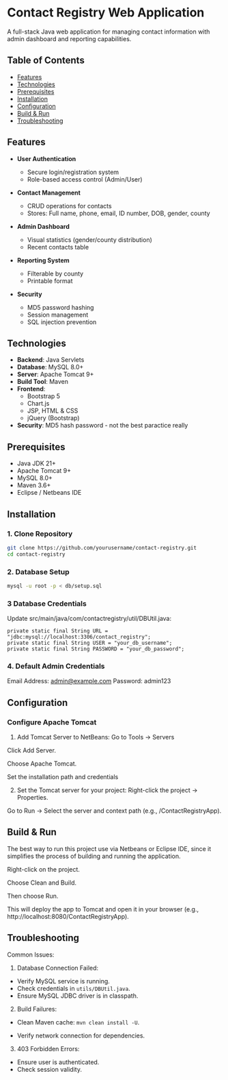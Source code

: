 # Contact Registry Web Application

A full-stack Java web application for managing contact information with admin dashboard and reporting capabilities.


## Table of Contents

- [Features](#features)
- [Technologies](#technologies)
- [Prerequisites](#prerequisites)
- [Installation](#installation)
- [Configuration](#configuration)
- [Build & Run](#build&run)
- [Troubleshooting](#troubleshooting)


## Features

- **User Authentication**
  - Secure login/registration system
  - Role-based access control (Admin/User)

- **Contact Management**
  - CRUD operations for contacts
  - Stores: Full name, phone, email, ID number, DOB, gender, county

- **Admin Dashboard**
  - Visual statistics (gender/county distribution)
  - Recent contacts table

- **Reporting System**
  - Filterable by county
  - Printable format

- **Security**
  - MD5 password hashing
  - Session management
  - SQL injection prevention


## Technologies

- **Backend**: Java Servlets
- **Database**: MySQL 8.0+
- **Server**: Apache Tomcat 9+
- **Build Tool**: Maven
- **Frontend**:
  - Bootstrap 5
  - Chart.js
  - JSP, HTML & CSS
  - jQuery (Bootstrap)
- **Security**: MD5 hash password - not the best paractice really


## Prerequisites

- Java JDK 21+
- Apache Tomcat 9+
- MySQL 8.0+
- Maven 3.6+
- Eclipse / Netbeans IDE


## Installation

### 1. Clone Repository

```bash
git clone https://github.com/yourusername/contact-registry.git
cd contact-registry

```

### 2. Database Setup

```bash
mysql -u root -p < db/setup.sql
```

### 3 Database Credentials
Update src/main/java/com/contactregistry/util/DBUtil.java:

```
private static final String URL = "jdbc:mysql://localhost:3306/contact_registry";
private static final String USER = "your_db_username";
private static final String PASSWORD = "your_db_password";

```

### 4. Default Admin Credentials
Email Address: admin@example.com
Password: admin123


## Configuration

### Configure Apache Tomcat
1. Add Tomcat Server to NetBeans:
Go to Tools → Servers

Click Add Server.

Choose Apache Tomcat.

Set the installation path and credentials

2. Set the Tomcat server for your project:
Right-click the project → Properties.

Go to Run → Select the server and context path (e.g., /ContactRegistryApp).


## Build & Run

The best way to run this project use via Netbeans or Eclipse IDE, since it simplifies the process of building and running the application.

Right-click on the project.

Choose Clean and Build.

Then choose Run.

This will deploy the app to Tomcat and open it in your browser (e.g., http://localhost:8080/ContactRegistryApp).



## Troubleshooting
Common Issues:

1. Database Connection Failed:
- Verify MySQL service is running.
- Check credentials in `utils/DBUtil.java`.
- Ensure MySQL JDBC driver is in classpath.

2. Build Failures:

- Clean Maven cache: `mvn clean install -U`.

- Verify network connection for dependencies.

3. 403 Forbidden Errors:

- Ensure user is authenticated.
- Check session validity.
